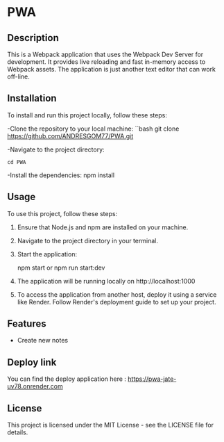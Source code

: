 # PWA

## Description

This is a Webpack application that uses the Webpack Dev Server for development. It provides live reloading and fast in-memory access to Webpack assets. The application is just another text editor that can work off-line.

## Installation

To install and run this project locally, follow these steps:

-Clone the repository to your local machine:
``bash
   git clone https://github.com/ANDRESGOM77/PWA.git

-Navigate to the project directory:

    cd PWA

-Install the dependencies:
    npm install

## Usage

To use this project, follow these steps:

1. Ensure that Node.js and npm are installed on your machine.

2. Navigate to the project directory in your terminal.

3. Start the application:

    npm start or npm run start:dev

4. The application will be running locally on http://localhost:1000

5. To access the application from another host, deploy it using a service like Render. Follow Render's deployment guide to set up your project.

## Features

- Create new notes


## Deploy link 

You can find the deploy application here : https://pwa-jate-uv78.onrender.com

## License

This project is licensed under the MIT License - see the LICENSE file for details.